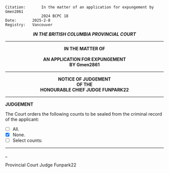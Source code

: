 

	Citation:       In the matter of an application for expungement by Gmen2861 
                	2024 BCPC 18
	Date:		2025-2-8
	Registry:	Vancouver

<p align="center"><b><i> IN THE BRITISH COLUMBIA PROVINCIAL COURT </b></i>

---

<p align="center"><b>
				IN THE MATTER OF
<br><br>			AN APPLICATION FOR EXPUNGEMENT 
<br>                            BY Gmen2861 
<br>				

---

<p align="center">		
				NOTICE OF JUDGEMENT
<br>				OF THE
<br>				HONOURABLE CHIEF JUDGE FUNPARK22

</b>
	
---

**JUDGEMENT**

The Court orders the following counts to be sealed from the criminal record of the applicant:
- [ ] All.
- [X] None.
- [ ] Select counts:
 
---

_
	
Provincial Court Judge Funpark22
